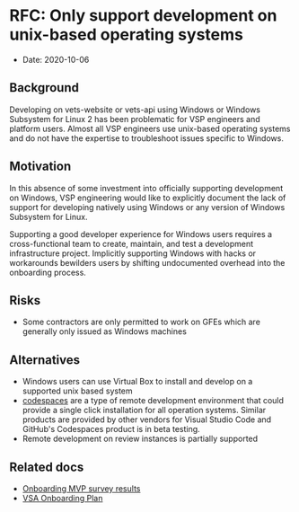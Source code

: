 # RFC: Only support development on unix-based operating systems 

- Date: 2020-10-06

## Background
Developing on vets-website or vets-api using Windows or Windows Subsystem for Linux 2 has been problematic for VSP engineers and platform users. Almost all VSP engineers use unix-based operating systems and do not have the expertise to troubleshoot issues specific to Windows. 

## Motivation
In this absence of some investment into officially supporting development on Windows, VSP engineering would like to explicitly document the lack of support for developing natively using Windows or any version of Windows Subsystem for Linux. 

Supporting a good developer experience for Windows users requires a cross-functional team to create, maintain, and test a development infrastructure project. Implicitly supporting Windows with hacks or workarounds bewilders users by shifting undocumented overhead into the onboarding process.   

## Risks
- Some contractors are only permitted to work on GFEs which are generally only issued as Windows machines 

## Alternatives
- Windows users can use Virtual Box to install and develop on a supported unix based system 
- [codespaces](https://github.com/features/codespaces) are a type of remote development environment that could provide a single click installation for all operation systems. Similar products are provided by other vendors for Visual Studio Code and GitHub's Codespaces product is in beta testing.
- Remote development on review instances is partially supported 

## Related docs
- [Onboarding MVP survey results](https://github.com/department-of-veterans-affairs/va.gov-team/blob/ce34be953aeb613eaafdfc59f43af7ad4c4d6994/teams/vsp/teams/product-dev-support/research/onboarding-mvp/post-onboarding.md#what-was-the-biggest-challenge-you-faced-during-onboarding-please-be-honest-and-detailed----this-will-help-us-improve-the-onboarding-process-for-future-teams)
- [VSA Onboarding Plan](https://github.com/department-of-veterans-affairs/va.gov-team/blob/39398d445b4210299c590f5fa8f5d8ddde11995c/teams/vsp/teams/product-dev-support/planning/VSA-Onboarding-Plan-v2.md#2-issues-installing-the-environment-on-gfewindows)
